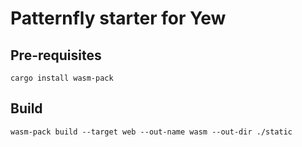 # Patternfly starter for Yew

## Pre-requisites

    cargo install wasm-pack

## Build

    wasm-pack build --target web --out-name wasm --out-dir ./static
